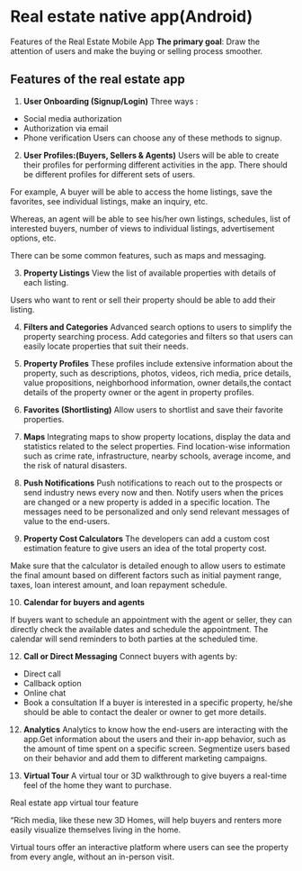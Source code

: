 # Real estate native app(Android)
Features of the Real Estate Mobile App
**The primary goal**: Draw the attention of users and make the buying or selling process smoother.

## Features of the real estate app

1. **User Onboarding (Signup/Login)**
Three ways :

- Social media authorization
- Authorization via email
- Phone verification
Users can choose any of these methods to signup.

2. **User Profiles:(Buyers, Sellers & Agents)**
Users will be able to create their profiles for performing different activities in the app. There should be different profiles for different sets of users.

For example, A buyer will be able to access the home listings, save the favorites, see individual listings, make an inquiry, etc. 

Whereas, an agent will be able to see his/her own listings, schedules, list of interested buyers, number of views to individual listings, advertisement options, etc.

There can be some common features, such as maps and messaging.

3. **Property Listings**
View the list of available properties with details of each listing.

Users who want to rent or sell their property should be able to add their listing.

4. **Filters and Categories**
Advanced search options to users to simplify the property searching process. Add categories and filters so that users can easily locate properties that suit their needs.

5. **Property Profiles**
These profiles include extensive information about the property, such as descriptions, photos, videos, rich media, price details, value propositions, neighborhood information, owner details,the contact details of the property owner or the agent in property profiles.

6. **Favorites (Shortlisting)**
Allow users to shortlist and save their favorite properties.

7. **Maps**
Integrating maps to show property locations, display the data and statistics related to the select properties. Find location-wise information such as crime rate, infrastructure, nearby schools, average income, and the risk of natural disasters.

8. **Push Notifications**
Push notifications to reach out to the prospects or send industry news every now and then. Notify users when the prices are changed or a new property is added in a specific location.
The messages need to be personalized and only send relevant messages of value to the end-users.

9. **Property Cost Calculators**
The developers can add a custom cost estimation feature to give users an idea of the total property cost.

Make sure that the calculator is detailed enough to allow users to estimate the final amount based on different factors such as initial payment range, taxes, loan interest amount, and loan repayment schedule.

10. **Calendar for buyers and agents**
    
If buyers want to schedule an appointment with the agent or seller, they can directly check the available dates and schedule the appointment. The calendar will send reminders to both parties at the scheduled time.

12. **Call or Direct Messaging**
Connect buyers with agents by:

- Direct call
- Callback option
- Online chat
- Book a consultation
If a buyer is interested in a specific property, he/she should be able to contact the dealer or owner to get more details.

12. **Analytics**
Analytics to know how the end-users are interacting with the app.Get information about the users and their in-app behavior, such as the amount of time spent on a specific screen. Segmentize users based on their behavior and add them to different marketing campaigns.

13. **Virtual Tour**
A virtual tour or 3D walkthrough to give buyers a real-time feel of the home they want to purchase.

Real estate app virtual tour feature

“Rich media, like these new 3D Homes, will help buyers and renters more easily visualize themselves living in the home.

Virtual tours offer an interactive platform where users can see the property from every angle, without an in-person visit.
